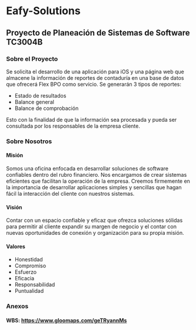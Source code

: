 # Eafy-Solutions
## Proyecto de Planeación de Sistemas de Software TC3004B

### Sobre el Proyecto
Se solicita el desarrollo de una aplicación para iOS y una página web que almacene la información de reportes de contaduría en una base de datos que ofrecerá Flex BPO como servicio. Se generarán 3 tipos de reportes:
- Estado de resultados
- Balance general
- Balance de comprobación

Esto con la finalidad de que la información sea procesada y pueda ser consultada por los responsables de la empresa cliente. 

### Sobre Nosotros

#### Misión
Somos una oficina enfocada en desarrollar soluciones de software confiables dentro del rubro financiero. Nos encargamos de crear sistemas eficientes que facilitan la operación de la empresa. Creemos firmemente en la importancia de desarrollar aplicaciones simples y sencillas que hagan fácil la interacción del cliente con nuestros sistemas. 

#### Visión
Contar con un espacio confiable y eficaz que ofrezca soluciones sólidas para permitir al cliente expandir su margen de negocio y el contar con nuevas oportunidades de conexión y organización para su propia misión.

#### Valores

- Honestidad
- Compromiso
- Esfuerzo
- Eficacia
- Responsabilidad
- Puntualidad

### Anexos
#### WBS: https://www.gloomaps.com/geTRyannMs
